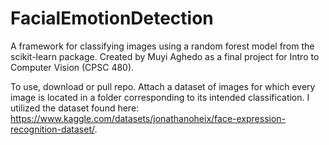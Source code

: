 # FacialEmotionDetection

A framework for classifying images using a random forest model from the scikit-learn package. Created by Muyi Aghedo as a final project for Intro to Computer Vision (CPSC 480).

To use, download or pull repo. Attach a dataset of images for which every image is located in a folder corresponding to its intended classification. I utilized the dataset found here: https://www.kaggle.com/datasets/jonathanoheix/face-expression-recognition-dataset/.
